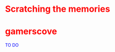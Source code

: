 <head>
<style>
h1 {color:red;}
p {color:blue;}
</style>
</head>

<h1>Scratching the memories</h1>

# gamerscove
TO DO
